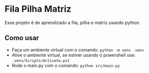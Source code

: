 # Fila Pilha Matriz

Esse projeto é de aprendizado a fila, pilha e matriz usando python.

## Como usar

- Faça um ambiente virtual com o comando: `python -m venv .venv`
- Ative o ambiente virtual, se estiver usando o powershell use: `.venv/Scripts/Activate.ps1`
- Rode o main.py com o comando: `python src/main.py`
